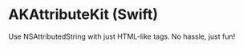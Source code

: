 AKAttributeKit (Swift)
======================

Use NSAttributedString with just HTML-like tags. No hassle, just fun!
